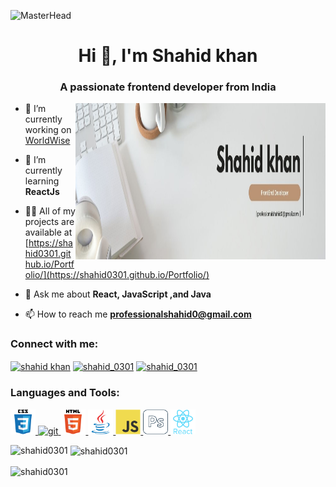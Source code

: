 ![MasterHead]([https://user-images.githubusercontent.com/74038190/213910845-af37a709-8995-40d6-be59-724526e3c3d7.gif](https://github.com/Shahid0301/CoverImage/blob/master/Blue%20Gold%20Elegant%20Minimalist%20Digital%20Marketer%20LinkedIn%20Banner.jpg?raw=true))
<h1 align="center">Hi 👋, I'm Shahid khan</h1>
<h3 align="center">A passionate frontend developer from India</h3>


<img alt="Coder GIF" align="right" height=250 width=400 src="https://github.com/Shahid0301/CoverImage/blob/master/Blue%20Gold%20Elegant%20Minimalist%20Digital%20Marketer%20LinkedIn%20Banner.jpg?raw=true" />


- 🔭 I’m currently working on [WorldWise](https://github.com/Shahid0301/WorldWise)

- 🌱 I’m currently learning **ReactJs**

- 👨‍💻 All of my projects are available at [https://shahid0301.github.io/Portfolio/](https://shahid0301.github.io/Portfolio/)

- 💬 Ask me about **React, JavaScript ,and Java**

- 📫 How to reach me **professionalshahid0@gmail.com**

<h3 align="left">Connect with me:</h3>
<p align="left">
<a href="https://www.linkedin.com/in/shahid-khan-7a97051b8" target="blank"><img align="center" src="https://raw.githubusercontent.com/rahuldkjain/github-profile-readme-generator/master/src/images/icons/Social/linked-in-alt.svg" alt="shahid khan" height="30" width="40" /></a>
<a href="https://instagram.com/shahid_0301" target="blank"><img align="center" src="https://raw.githubusercontent.com/rahuldkjain/github-profile-readme-generator/master/src/images/icons/Social/instagram.svg" alt="shahid_0301" height="30" width="40" /></a>
<a href="https://www.leetcode.com/shahid_0301" target="blank"><img align="center" src="https://raw.githubusercontent.com/rahuldkjain/github-profile-readme-generator/master/src/images/icons/Social/leet-code.svg" alt="shahid_0301" height="30" width="40" /></a>
</p>

<h3 align="left">Languages and Tools:</h3>
<p align="left"> <a href="https://www.w3schools.com/css/" target="_blank" rel="noreferrer"> <img src="https://raw.githubusercontent.com/devicons/devicon/master/icons/css3/css3-original-wordmark.svg" alt="css3" width="40" height="40"/> </a> <a href="https://git-scm.com/" target="_blank" rel="noreferrer"> <img src="https://www.vectorlogo.zone/logos/git-scm/git-scm-icon.svg" alt="git" width="40" height="40"/> </a> <a href="https://www.w3.org/html/" target="_blank" rel="noreferrer"> <img src="https://raw.githubusercontent.com/devicons/devicon/master/icons/html5/html5-original-wordmark.svg" alt="html5" width="40" height="40"/> </a> <a href="https://www.java.com" target="_blank" rel="noreferrer"> <img src="https://raw.githubusercontent.com/devicons/devicon/master/icons/java/java-original.svg" alt="java" width="40" height="40"/> </a> <a href="https://developer.mozilla.org/en-US/docs/Web/JavaScript" target="_blank" rel="noreferrer"> <img src="https://raw.githubusercontent.com/devicons/devicon/master/icons/javascript/javascript-original.svg" alt="javascript" width="40" height="40"/> </a> <a href="https://www.photoshop.com/en" target="_blank" rel="noreferrer"> <img src="https://raw.githubusercontent.com/devicons/devicon/master/icons/photoshop/photoshop-line.svg" alt="photoshop" width="40" height="40"/> </a> <a href="https://reactjs.org/" target="_blank" rel="noreferrer"> <img src="https://raw.githubusercontent.com/devicons/devicon/master/icons/react/react-original-wordmark.svg" alt="react" width="40" height="40"/> </a> </p>

<p><img align="left" src="https://github-readme-stats.vercel.app/api/top-langs?username=shahid0301&show_icons=true&locale=en&layout=compact" alt="shahid0301" /></p>

<p>&nbsp;<img align="center" src="https://github-readme-stats.vercel.app/api?username=shahid0301&show_icons=true&locale=en" alt="shahid0301" /></p>

<p><img align="center" src="https://github-readme-streak-stats.herokuapp.com/?user=shahid0301&" alt="shahid0301" /></p>
<!-- con -->

